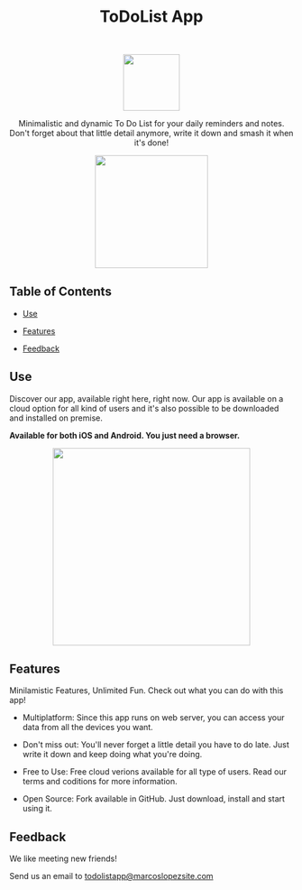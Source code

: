<h1 align="center"> ToDoList App </h1> <br>

<p align="center">
  <a>
    <img alt="" title="" src="https://marcoslopezsite.com/apps/todolistapp/app/images/favicon.png" width="100">
  </a>
</p>

<p align="center">
  Minimalistic and dynamic To Do List for your daily reminders and notes. Don't forget about that little detail anymore, write it down and smash it when it's done!
</p>

<p align="center">
  <a href="https://marcoslopezsite.com/apps/todolistapp/landing/">
    <img alt="" title="" src="https://marcoslopezsite.com/apps/todolistapp/landing/img/trial.png" width="200">
  </a>
</p>

 

## Table of Contents
 

- [Use](#Use)

- [Features](#features)

- [Feedback](#feedback)



## Use

 
Discover our app, available right here, right now.
Our app is available on a cloud option for all kind of users and it's also possible to be downloaded and installed on premise.

**Available for both iOS and Android. You just need a browser.**

<p align="center">
  <img src = "https://marcoslopezsite.com/apps/todolistapp/landing/img/phones.png" width=350>
</p>

 

## Features

Minilamistic Features, Unlimited Fun. Check out what you can do with this app!

* Multiplatform: 
Since this app runs on web server, you can access your data from all the devices you want.

* Don't miss out: 
You'll never forget a little detail you have to do late. Just write it down and keep doing what you're doing.

* Free to Use: 
Free cloud verions available for all type of users. Read our terms and coditions for more information.

* Open Source: 
Fork available in GitHub. Just download, install and start using it.

 

## Feedback

We like meeting new friends!

Send us an email to todolistapp@marcoslopezsite.com



